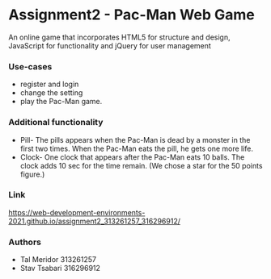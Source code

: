 # Assignment2 - Pac-Man Web Game
An online game that incorporates HTML5 for structure and design, JavaScript for functionality and jQuery for user management

### Use-cases
- register and login
- change the setting
- play the Pac-Man game.

### Additional functionality
- Pill- The pills appears when the Pac-Man is dead by a monster in the first two times. When the Pac-Man eats the pill, he gets one more life.
- Clock- One clock that appears after the Pac-Man eats 10 balls. The clock adds 10 sec for the time remain.
(We chose a star for the 50 points figure.)

### Link
https://web-development-environments-2021.github.io/assignment2_313261257_316296912/

### Authors
- Tal Meridor 313261257
- Stav Tsabari 316296912
